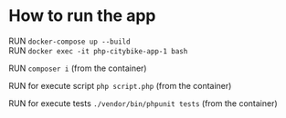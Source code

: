 <h1> How to run the app </h1>

RUN ``docker-compose up --build``  
RUN ``docker exec -it php-citybike-app-1 bash``  

RUN ``composer i`` (from the container)

RUN for execute script ``php script.php`` (from the container)

RUN for execute tests ``./vendor/bin/phpunit tests`` (from the container)